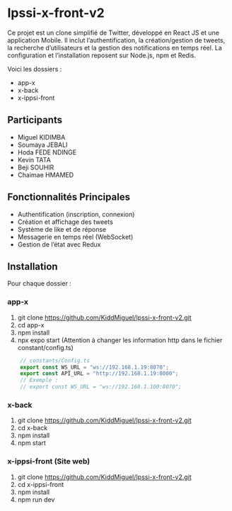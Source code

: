 ﻿# Ipssi-x-front-v2

Ce projet est un clone simplifié de Twitter, développé en React JS et une application Mobile. Il inclut l’authentification, la création/gestion de tweets, la recherche d’utilisateurs et la gestion des notifications en temps réel. La configuration et l’installation reposent sur Node.js, npm et Redis.

Voici les dossiers :
- app-x
- x-back
- x-ippsi-front

## Participants
- Miguel KIDIMBA
- Soumaya JEBALI
- Hoda FEDE NDINGE
- Kevin TATA
- Beji SOUHIR
- Chaimae HMAMED

## Fonctionnalités Principales
- Authentification (inscription, connexion)
- Création et affichage des tweets
- Système de like et de réponse
- Messagerie en temps réel (WebSocket)
- Gestion de l’état avec Redux

## Installation
Pour chaque dossier :

### app-x
1. git clone https://github.com/KiddMiguel/Ipssi-x-front-v2.git
2. cd app-x
3. npm install
4. npx expo start (Attention à changer les information http dans le fichier constant/config.ts)
``` typeScript
    // constants/Config.ts
    export const WS_URL = "ws://192.168.1.19:8070";
    export const API_URL = "http://192.168.1.19:8000";
    // Exemple : 
    // export const WS_URL = "ws://192.168.1.100:8070";
```

### x-back
1. git clone https://github.com/KiddMiguel/Ipssi-x-front-v2.git
2. cd x-back
3. npm install
4. npm start

### x-ippsi-front (Site web)
1. git clone https://github.com/KiddMiguel/Ipssi-x-front-v2.git
2. cd x-ippsi-front
3. npm install
4. npm run dev

